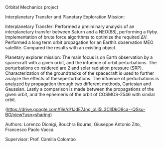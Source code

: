 Orbital Mechanics project

Interplanetary Transfer and Planetary Exploration Mission:

Interplanetary Transfer: Performed a preliminary analysis of an interplanetary transfer between Saturn and a NEO(88), performing a flyby. Implementation of brute force algorithms to optimize the required ΔV. Performed a long term orbit propagation for an Earth’s observation MEO satellite. Compared the results with an existing object. 

Planetary explorer mission: The main focus is on Earth observation by a spacecraft with a given orbit, and the infuence of orbit perturbations. The perturbations co nsidered are 2 and solar radiation pressure (SRP). Characterization of the groundtracks of the spacecraft is used to further analyze the effects of theseperturbations. The infuence of perturbations is analyzed by propagation through two different methods, Cartesian and Gaussian. Lastly a comparison is made between the propagations of the given orbit, and the ephemeris of the orbit of COSMOS-2546 with similar orbit.

(https://drive.google.com/file/d/1JdE7Jng_oLl5L3CllDkO9ca--QSsu-BO/view?usp=sharing)

Authors:
Lorenzo Dionigi,
Bouchra Bouras,
Giuseppe Antonio Zito,
Francesco Paolo Vacca


Supervisor:
Prof. Camilla Colombo
